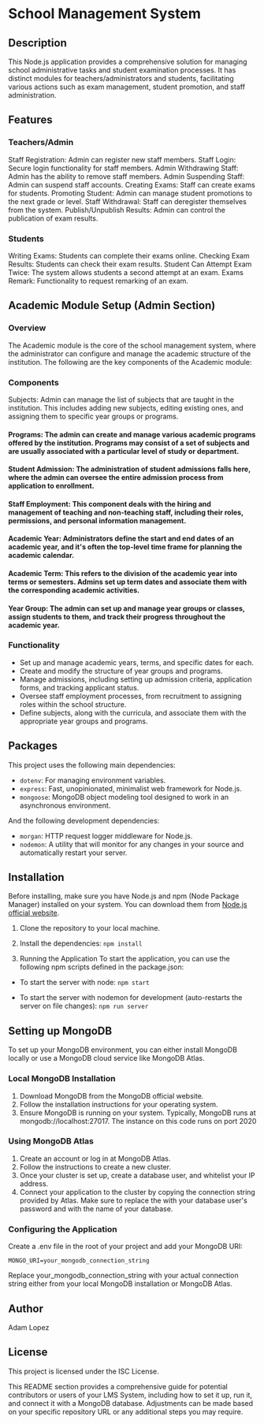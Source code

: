 # School Management System
## Description

This Node.js application provides a comprehensive solution for managing school administrative tasks and student examination processes. It has distinct modules for teachers/administrators and students, facilitating various actions such as exam management, student promotion, and staff administration.

## Features

### Teachers/Admin
Staff Registration: Admin can register new staff members.
Staff Login: Secure login functionality for staff members.
Admin Withdrawing Staff: Admin has the ability to remove staff members.
Admin Suspending Staff: Admin can suspend staff accounts.
Creating Exams: Staff can create exams for students.
Promoting Student: Admin can manage student promotions to the next grade or level.
Staff Withdrawal: Staff can deregister themselves from the system.
Publish/Unpublish Results: Admin can control the publication of exam results.

### Students
Writing Exams: Students can complete their exams online.
Checking Exam Results: Students can check their exam results.
Student Can Attempt Exam Twice: The system allows students a second attempt at an exam.
Exams Remark: Functionality to request remarking of an exam.

## Academic Module Setup (Admin Section)
### Overview
The Academic module is the core of the school management system, where the administrator can configure and manage the academic structure of the institution. The following are the key components of the Academic module:

### Components
Subjects: Admin can manage the list of subjects that are taught in the institution. This includes adding new subjects, editing existing ones, and assigning them to specific year groups or programs.

#### Programs: The admin can create and manage various academic programs offered by the institution. Programs may consist of a set of subjects and are usually associated with a particular level of study or department.

#### Student Admission: The administration of student admissions falls here, where the admin can oversee the entire admission process from application to enrollment.

#### Staff Employment: This component deals with the hiring and management of teaching and non-teaching staff, including their roles, permissions, and personal information management.

#### Academic Year: Administrators define the start and end dates of an academic year, and it's often the top-level time frame for planning the academic calendar.

#### Academic Term: This refers to the division of the academic year into terms or semesters. Admins set up term dates and associate them with the corresponding academic activities.

#### Year Group: The admin can set up and manage year groups or classes, assign students to them, and track their progress throughout the academic year.

### Functionality

- Set up and manage academic years, terms, and specific dates for each.
- Create and modify the structure of year groups and programs.
- Manage admissions, including setting up admission criteria, application forms, and tracking applicant status.
- Oversee staff employment processes, from recruitment to assigning roles within the school structure.
- Define subjects, along with the curricula, and associate them with the appropriate year groups and programs.

## Packages

This project uses the following main dependencies:

- `dotenv`: For managing environment variables.
- `express`: Fast, unopinionated, minimalist web framework for Node.js.
- `mongoose`: MongoDB object modeling tool designed to work in an asynchronous environment.

And the following development dependencies:

- `morgan`: HTTP request logger middleware for Node.js.
- `nodemon`: A utility that will monitor for any changes in your source and automatically restart your server.

## Installation

Before installing, make sure you have Node.js and npm (Node Package Manager) installed on your system. You can download them from [Node.js official website](https://nodejs.org/).

1. Clone the repository to your local machine.

1. Install the dependencies:
`npm install`

2. Running the Application
To start the application, you can use the following npm scripts defined in the package.json:

- To start the server with node:
`npm start`

- To start the server with nodemon for development (auto-restarts the server on file changes):
`npm run server`

## Setting up MongoDB
To set up your MongoDB environment, you can either install MongoDB locally or use a MongoDB cloud service like MongoDB Atlas.

### Local MongoDB Installation
1. Download MongoDB from the MongoDB official website.
2. Follow the installation instructions for your operating system.
3. Ensure MongoDB is running on your system. Typically, MongoDB runs at mongodb://localhost:27017. The instance on this code runs on port 2020

### Using MongoDB Atlas
1. Create an account or log in at MongoDB Atlas.
2. Follow the instructions to create a new cluster.
3. Once your cluster is set up, create a database user, and whitelist your IP address.
4. Connect your application to the cluster by copying the connection string provided by Atlas. Make sure to replace the <password> with your database user's password and <dbname> with the name of your database.

### Configuring the Application
Create a .env file in the root of your project and add your MongoDB URI:

`MONGO_URI=your_mongodb_connection_string`

Replace your_mongodb_connection_string with your actual connection string either from your local MongoDB installation or MongoDB Atlas.

## Author
Adam Lopez

## License
This project is licensed under the ISC License.

This README section provides a comprehensive guide for potential contributors or users of your LMS System, including how to set it up, run it, and connect it with a MongoDB database. Adjustments can be made based on your specific repository URL or any additional steps you may require.